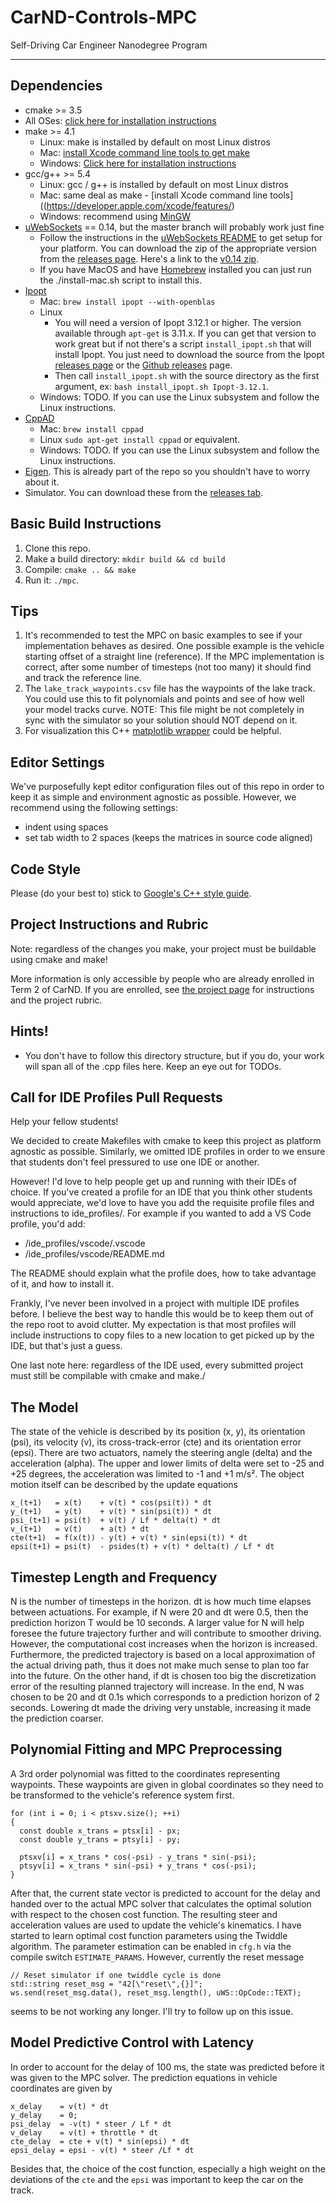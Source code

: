 # CarND-Controls-MPC
Self-Driving Car Engineer Nanodegree Program

---

## Dependencies

* cmake >= 3.5
 * All OSes: [click here for installation instructions](https://cmake.org/install/)
* make >= 4.1
  * Linux: make is installed by default on most Linux distros
  * Mac: [install Xcode command line tools to get make](https://developer.apple.com/xcode/features/)
  * Windows: [Click here for installation instructions](http://gnuwin32.sourceforge.net/packages/make.htm)
* gcc/g++ >= 5.4
  * Linux: gcc / g++ is installed by default on most Linux distros
  * Mac: same deal as make - [install Xcode command line tools]((https://developer.apple.com/xcode/features/)
  * Windows: recommend using [MinGW](http://www.mingw.org/)
* [uWebSockets](https://github.com/uWebSockets/uWebSockets) == 0.14, but the master branch will probably work just fine
  * Follow the instructions in the [uWebSockets README](https://github.com/uWebSockets/uWebSockets/blob/master/README.md) to get setup for your platform. You can download the zip of the appropriate version from the [releases page](https://github.com/uWebSockets/uWebSockets/releases). Here's a link to the [v0.14 zip](https://github.com/uWebSockets/uWebSockets/archive/v0.14.0.zip).
  * If you have MacOS and have [Homebrew](https://brew.sh/) installed you can just run the ./install-mac.sh script to install this.
* [Ipopt](https://projects.coin-or.org/Ipopt)
  * Mac: `brew install ipopt --with-openblas`
  * Linux
    * You will need a version of Ipopt 3.12.1 or higher. The version available through `apt-get` is 3.11.x. If you can get that version to work great but if not there's a script `install_ipopt.sh` that will install Ipopt. You just need to download the source from the Ipopt [releases page](https://www.coin-or.org/download/source/Ipopt/) or the [Github releases](https://github.com/coin-or/Ipopt/releases) page.
    * Then call `install_ipopt.sh` with the source directory as the first argument, ex: `bash install_ipopt.sh Ipopt-3.12.1`. 
  * Windows: TODO. If you can use the Linux subsystem and follow the Linux instructions.
* [CppAD](https://www.coin-or.org/CppAD/)
  * Mac: `brew install cppad`
  * Linux `sudo apt-get install cppad` or equivalent.
  * Windows: TODO. If you can use the Linux subsystem and follow the Linux instructions.
* [Eigen](http://eigen.tuxfamily.org/index.php?title=Main_Page). This is already part of the repo so you shouldn't have to worry about it.
* Simulator. You can download these from the [releases tab](https://github.com/udacity/CarND-MPC-Project/releases).



## Basic Build Instructions


1. Clone this repo.
2. Make a build directory: `mkdir build && cd build`
3. Compile: `cmake .. && make`
4. Run it: `./mpc`.

## Tips

1. It's recommended to test the MPC on basic examples to see if your implementation behaves as desired. One possible example
is the vehicle starting offset of a straight line (reference). If the MPC implementation is correct, after some number of timesteps
(not too many) it should find and track the reference line.
2. The `lake_track_waypoints.csv` file has the waypoints of the lake track. You could use this to fit polynomials and points and see of how well your model tracks curve. NOTE: This file might be not completely in sync with the simulator so your solution should NOT depend on it.
3. For visualization this C++ [matplotlib wrapper](https://github.com/lava/matplotlib-cpp) could be helpful.

## Editor Settings

We've purposefully kept editor configuration files out of this repo in order to
keep it as simple and environment agnostic as possible. However, we recommend
using the following settings:

* indent using spaces
* set tab width to 2 spaces (keeps the matrices in source code aligned)

## Code Style

Please (do your best to) stick to [Google's C++ style guide](https://google.github.io/styleguide/cppguide.html).

## Project Instructions and Rubric

Note: regardless of the changes you make, your project must be buildable using
cmake and make!

More information is only accessible by people who are already enrolled in Term 2
of CarND. If you are enrolled, see [the project page](https://classroom.udacity.com/nanodegrees/nd013/parts/40f38239-66b6-46ec-ae68-03afd8a601c8/modules/f1820894-8322-4bb3-81aa-b26b3c6dcbaf/lessons/b1ff3be0-c904-438e-aad3-2b5379f0e0c3/concepts/1a2255a0-e23c-44cf-8d41-39b8a3c8264a)
for instructions and the project rubric.

## Hints!

* You don't have to follow this directory structure, but if you do, your work
  will span all of the .cpp files here. Keep an eye out for TODOs.

## Call for IDE Profiles Pull Requests

Help your fellow students!

We decided to create Makefiles with cmake to keep this project as platform
agnostic as possible. Similarly, we omitted IDE profiles in order to we ensure
that students don't feel pressured to use one IDE or another.

However! I'd love to help people get up and running with their IDEs of choice.
If you've created a profile for an IDE that you think other students would
appreciate, we'd love to have you add the requisite profile files and
instructions to ide_profiles/. For example if you wanted to add a VS Code
profile, you'd add:

* /ide_profiles/vscode/.vscode
* /ide_profiles/vscode/README.md

The README should explain what the profile does, how to take advantage of it,
and how to install it.

Frankly, I've never been involved in a project with multiple IDE profiles
before. I believe the best way to handle this would be to keep them out of the
repo root to avoid clutter. My expectation is that most profiles will include
instructions to copy files to a new location to get picked up by the IDE, but
that's just a guess.

One last note here: regardless of the IDE used, every submitted project must
still be compilable with cmake and make./

## The Model

The state of the vehicle is described by its position (x, y), its orientation (psi), its velocity (v), its cross-track-error (cte) and its orientation error (epsi). There are two actuators, namely the steering angle (delta) and the acceleration (alpha). The upper and lower limits of delta were set to -25 and +25 degrees, the acceleration was limited to -1 and +1 m/s². The object motion itself can be described by the update equations 
```
x_(t+1)   = x(t)    + v(t) * cos(psi(t)) * dt
y_(t+1)   = y(t)    + v(t) * sin(psi(t)) * dt
psi_(t+1) = psi(t)  + v(t) / Lf * delta(t) * dt
v_(t+1)   = v(t)    + a(t) * dt
cte(t+1)  = f(x(t)) - y(t) + v(t) * sin(epsi(t)) * dt
epsi(t+1) = psi(t)  - psides(t) + v(t) * delta(t) / Lf * dt
```

## Timestep Length and Frequency

N is the number of timesteps in the horizon. dt is how much time elapses between actuations. For example, if N were 20 and dt were 0.5, then the prediction horizon T would be 10 seconds.
A larger value for N will help foresee the future trajectory further and will contribute to smoother driving. However, the computational cost increases when the horizon is increased. Furthermore, the predicted trajectory is based on a local approximation of the actual driving path, thus it does not make much sense to plan too far into the future. On the other hand, if dt is chosen too big the discretization error of the resulting planned trajectory will increase. 
In the end, N was chosen to be 20 and dt 0.1s which corresponds to a prediction horizon of 2 seconds. Lowering dt made the driving very unstable, increasing it made the prediction coarser.

## Polynomial Fitting and MPC Preprocessing

A 3rd order polynomial was fitted to the coordinates representing waypoints. These waypoints are given in global coordinates so they need to be transformed to the vehicle's reference system first. 
```
for (int i = 0; i < ptsxv.size(); ++i) 
{
  const double x_trans = ptsx[i] - px;
  const double y_trans = ptsy[i] - py;
			
  ptsxv[i] = x_trans * cos(-psi) - y_trans * sin(-psi);
  ptsyv[i] = x_trans * sin(-psi) + y_trans * cos(-psi);
}
```
After that, the current state vector is predicted to account for the delay and handed over to the actual MPC solver that calculates the optimal solution with respect to the chosen cost function. The resulting steer and acceleration values are used to update the vehicle's kinematics.
I have started to learn optimal cost function parameters using the Twiddle algorithm. The parameter estimation can be enabled in `cfg.h` via the compile switch `ESTIMATE_PARAMS`. However, currently the reset message
```
// Reset simulator if one twiddle cycle is done
std::string reset_msg = "42[\"reset\",{}]";
ws.send(reset_msg.data(), reset_msg.length(), uWS::OpCode::TEXT);
```
seems to be not working any longer. I'll try to follow up on this issue.


## Model Predictive Control with Latency

In order to account for the delay of 100 ms, the state was predicted before it was given to the MPC solver. The prediction equations in  vehicle coordinates are given by
```
x_delay    = v(t) * dt
y_delay    = 0;
psi_delay  = -v(t) * steer / Lf * dt
v_delay    = v(t) + throttle * dt
cte_delay  = cte + v(t) * sin(epsi) * dt
epsi_delay = epsi - v(t) * steer /Lf * dt
 ```
 
Besides that, the choice of the cost function, especially a high weight on the deviations of the `cte` and the `epsi` was important to keep the car on the track.
